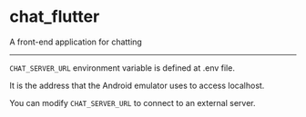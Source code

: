 # chat_flutter

A front-end application for chatting

---

`CHAT_SERVER_URL` environment variable is defined at .env file.

It is the address that the Android emulator uses to access localhost.

You can modify `CHAT_SERVER_URL` to connect to an external server.
